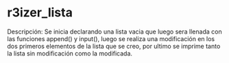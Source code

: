 # r3izer_lista
Descripción: Se inicia declarando una lista vacia que luego sera llenada con las funciones append()
y input(), luego se realiza una modificación en los dos primeros elementos de la lista que se creo,
por ultimo se imprime tanto la lista sin modificación como la modificada.
